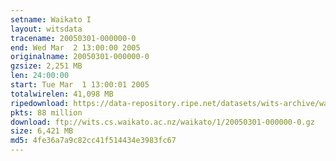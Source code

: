 ```yaml
---
setname: Waikato I
layout: witsdata
tracename: 20050301-000000-0
end: Wed Mar  2 13:00:00 2005
originalname: 20050301-000000-0
gzsize: 2,251 MB
len: 24:00:00
start: Tue Mar  1 13:00:01 2005
totalwirelen: 41,098 MB
ripedownload: https://data-repository.ripe.net/datasets/wits-archive/waikato/1/20050301-000000-0.gz
pkts: 88 million
download: ftp://wits.cs.waikato.ac.nz/waikato/1/20050301-000000-0.gz
size: 6,421 MB
md5: 4fe36a7a9c82cc41f514434e3983fc67
---
```


